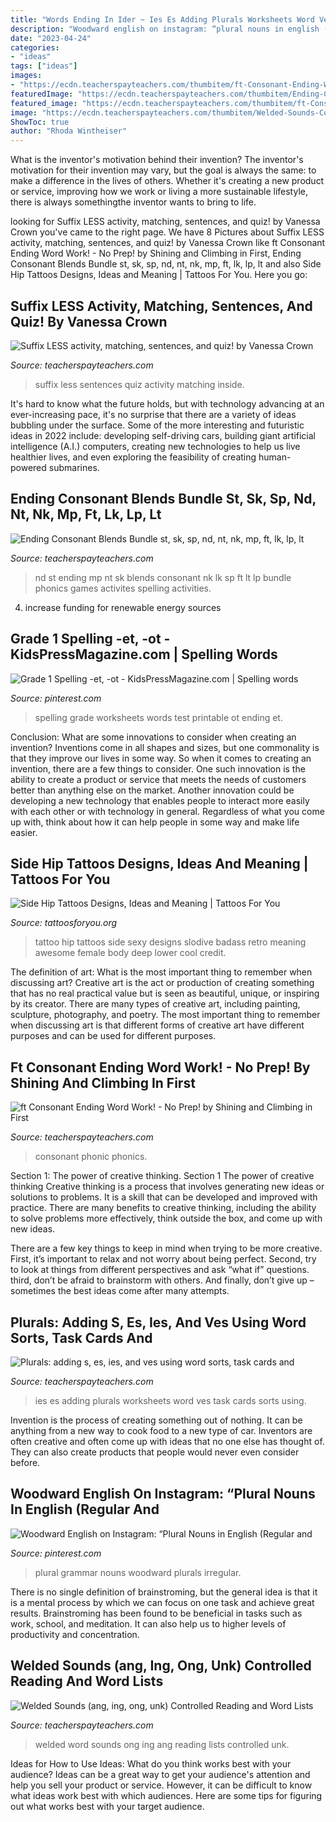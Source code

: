 ```yaml
---
title: "Words Ending In Ider ~ Ies Es Adding Plurals Worksheets Word Ves Task Cards Sorts Using"
description: "Woodward english on instagram: “plural nouns in english (regular and"
date: "2023-04-24"
categories:
- "ideas"
tags: ["ideas"]
images:
- "https://ecdn.teacherspayteachers.com/thumbitem/ft-Consonant-Ending-Word-Work-No-Prep--3931926-1549904130/original-3931926-3.jpg"
featuredImage: "https://ecdn.teacherspayteachers.com/thumbitem/Ending-Consonant-Blends-Bundle-st-sk-sp-nd-nt-nk-mp-ft-lk-lp-lt-2449926-1500875978/original-2449926-4.jpg"
featured_image: "https://ecdn.teacherspayteachers.com/thumbitem/ft-Consonant-Ending-Word-Work-No-Prep--3931926-1549904130/original-3931926-3.jpg"
image: "https://ecdn.teacherspayteachers.com/thumbitem/Welded-Sounds-Controlled-Reading-and-Word-Lists-2071037-1542533659/original-2071037-2.jpg"
ShowToc: true
author: "Rhoda Wintheiser"
---
```



What is the inventor's motivation behind their invention?
The inventor's motivation for their invention may vary, but the goal is always the same: to make a difference in the lives of others. Whether it's creating a new product or service, improving how we work or living a more sustainable lifestyle, there is always somethingthe inventor wants to bring to life.

	

		
looking for Suffix LESS activity, matching, sentences, and quiz! by Vanessa Crown you've came to the right page. We have 8 Pictures about Suffix LESS activity, matching, sentences, and quiz! by Vanessa Crown like ft Consonant Ending Word Work! - No Prep! by Shining and Climbing in First, Ending Consonant Blends Bundle st, sk, sp, nd, nt, nk, mp, ft, lk, lp, lt and also Side Hip Tattoos Designs, Ideas and Meaning | Tattoos For You. Here you go:
		
    
## Suffix LESS Activity, Matching, Sentences, And Quiz! By Vanessa Crown

<img loading=lazy src="https://ecdn.teacherspayteachers.com/thumbitem/Suffix-LESS-activity-matching-sentences-and-quiz-015287500-1369317233-1500875402/original-706119-4.jpg" onerror="this.onerror=null;this.src='https://tse4.mm.bing.net/th?id=OIP.k2OPvz-gy1yeAHz4oUfqogHaJm&amp;pid=15.1';" alt="Suffix LESS activity, matching, sentences, and quiz! by Vanessa Crown">

_Source: teacherspayteachers.com_

>suffix less sentences quiz activity matching inside. 

	

It's hard to know what the future holds, but with technology advancing at an ever-increasing pace, it's no surprise that there are a variety of ideas bubbling under the surface. Some of the more interesting and futuristic ideas in 2022 include: developing self-driving cars, building giant artificial intelligence (A.I.) computers, creating new technologies to help us live healthier lives, and even exploring the feasibility of creating human-powered submarines.

    
## Ending Consonant Blends Bundle St, Sk, Sp, Nd, Nt, Nk, Mp, Ft, Lk, Lp, Lt

<img loading=lazy src="https://ecdn.teacherspayteachers.com/thumbitem/Ending-Consonant-Blends-Bundle-st-sk-sp-nd-nt-nk-mp-ft-lk-lp-lt-2449926-1500875978/original-2449926-4.jpg" onerror="this.onerror=null;this.src='https://tse3.mm.bing.net/th?id=OIP.14CPXjyEXkzKrHG9dMkoYQAAAA&amp;pid=15.1';" alt="Ending Consonant Blends Bundle st, sk, sp, nd, nt, nk, mp, ft, lk, lp, lt">

_Source: teacherspayteachers.com_

>nd st ending mp nt sk blends consonant nk lk sp ft lt lp bundle phonics games activites spelling activities. 

	

4. increase funding for renewable energy sources

    
## Grade 1 Spelling -et, -ot - KidsPressMagazine.com | Spelling Words

<img loading=lazy src="https://i.pinimg.com/736x/0f/b4/f0/0fb4f0bcd6d3ba9491cfa9c79d6486b0--spelling-worksheets-spelling-test.jpg" onerror="this.onerror=null;this.src='https://tse2.mm.bing.net/th?id=OIP._TD_kRWtQ8ppWaWIzskP9gHaKd&amp;pid=15.1';" alt="Grade 1 Spelling -et, -ot - KidsPressMagazine.com | Spelling words">

_Source: pinterest.com_

>spelling grade worksheets words test printable ot ending et. 

	

Conclusion: What are some innovations to consider when creating an invention?
Inventions come in all shapes and sizes, but one commonality is that they improve our lives in some way. So when it comes to creating an invention, there are a few things to consider. One such innovation is the ability to create a product or service that meets the needs of customers better than anything else on the market. Another innovation could be developing a new technology that enables people to interact more easily with each other or with technology in general. Regardless of what you come up with, think about how it can help people in some way and make life easier.

    
## Side Hip Tattoos Designs, Ideas And Meaning | Tattoos For You

<img loading=lazy src="https://www.tattoosforyou.org/wp-content/uploads/2016/09/Side-Hip-Tattoo-Ideas.jpg" onerror="this.onerror=null;this.src='https://tse3.mm.bing.net/th?id=OIP.9JYBIemSNdRpar-sYajM4AHaLH&amp;pid=15.1';" alt="Side Hip Tattoos Designs, Ideas and Meaning | Tattoos For You">

_Source: tattoosforyou.org_

>tattoo hip tattoos side sexy designs slodive badass retro meaning awesome female body deep lower cool credit. 

	

The definition of art: What is the most important thing to remember when discussing art?
Creative art is the act or production of creating something that has no real practical value but is seen as beautiful, unique, or inspiring by its creator. There are many types of creative art, including painting, sculpture, photography, and poetry. The most important thing to remember when discussing art is that different forms of creative art have different purposes and can be used for different purposes.

    
## Ft Consonant Ending Word Work! - No Prep! By Shining And Climbing In First

<img loading=lazy src="https://ecdn.teacherspayteachers.com/thumbitem/ft-Consonant-Ending-Word-Work-No-Prep--3931926-1549904130/original-3931926-3.jpg" onerror="this.onerror=null;this.src='https://tse4.mm.bing.net/th?id=OIP.e98qknlI5yoabLmu6w71NwAAAA&amp;pid=15.1';" alt="ft Consonant Ending Word Work! - No Prep! by Shining and Climbing in First">

_Source: teacherspayteachers.com_

>consonant phonic phonics. 

	

Section 1: The power of creative thinking.
Section 1 The power of creative thinking
Creative thinking is a process that involves generating new ideas or solutions to problems. It is a skill that can be developed and improved with practice. There are many benefits to creative thinking, including the ability to solve problems more effectively, think outside the box, and come up with new ideas.

There are a few key things to keep in mind when trying to be more creative. First, it’s important to relax and not worry about being perfect. Second, try to look at things from different perspectives and ask “what if” questions. third, don’t be afraid to brainstorm with others. And finally, don’t give up – sometimes the best ideas come after many attempts.

    
## Plurals: Adding S, Es, Ies, And Ves Using Word Sorts, Task Cards And

<img loading=lazy src="https://ecdn.teacherspayteachers.com/thumbitem/Plurals-adding-s-es-ies-and-ves-using-word-sorts-task-cards-and-worksheets-1500873678/original-496235-3.jpg" onerror="this.onerror=null;this.src='https://tse3.mm.bing.net/th?id=OIP.KOAXJn9c2wDr6QOj_4QHHAAAAA&amp;pid=15.1';" alt="Plurals: adding s, es, ies, and ves using word sorts, task cards and">

_Source: teacherspayteachers.com_

>ies es adding plurals worksheets word ves task cards sorts using. 

	

Invention is the process of creating something out of nothing. It can be anything from a new way to cook food to a new type of car. Inventors are often creative and often come up with ideas that no one else has thought of. They can also create products that people would never even consider before.

    
## Woodward English On Instagram: “Plural Nouns In English (Regular And

<img loading=lazy src="https://i.pinimg.com/736x/78/7e/fa/787efa21793ccb52b64d444a2edd0337.jpg" onerror="this.onerror=null;this.src='https://tse3.mm.bing.net/th?id=OIP.HDjPAK7ouaehr6XrKWvVqwHaHa&amp;pid=15.1';" alt="Woodward English on Instagram: “Plural Nouns in English (Regular and">

_Source: pinterest.com_

>plural grammar nouns woodward plurals irregular. 

	

There is no single definition of brainstroming, but the general idea is that it is a mental process by which we can focus on one task and achieve great results. Brainstroming has been found to be beneficial in tasks such as work, school, and meditation. It can also help us to higher levels of productivity and concentration.

    
## Welded Sounds (ang, Ing, Ong, Unk) Controlled Reading And Word Lists

<img loading=lazy src="https://ecdn.teacherspayteachers.com/thumbitem/Welded-Sounds-Controlled-Reading-and-Word-Lists-2071037-1542533659/original-2071037-2.jpg" onerror="this.onerror=null;this.src='https://tse2.mm.bing.net/th?id=OIP.R_xaSkARbfd08wU4rSin0QAAAA&amp;pid=15.1';" alt="Welded Sounds (ang, ing, ong, unk) Controlled Reading and Word Lists">

_Source: teacherspayteachers.com_

>welded word sounds ong ing ang reading lists controlled unk. 

	

Ideas for How to Use Ideas: What do you think works best with your audience?
Ideas can be a great way to get your audience's attention and help you sell your product or service. However, it can be difficult to know what ideas work best with which audiences. Here are some tips for figuring out what works best with your target audience.

